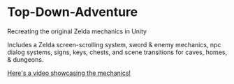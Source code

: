 # Top-Down-Adventure
Recreating the original Zelda mechanics in Unity

Includes a Zelda screen-scrolling system, sword & enemy mechanics, npc dialog systems, signs, keys, chests, and scene transitions for caves, homes, & dungeons.

[Here's a video showcasing the mechanics!](https://www.youtube.com/watch?v=pob8ws1hmlg)
